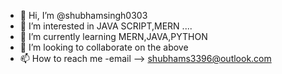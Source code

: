 - 👋 Hi, I’m @shubhamsingh0303
- 👀 I’m interested in JAVA SCRIPT,MERN ....
- 🌱 I’m currently learning MERN,JAVA,PYTHON
- 💞️ I’m looking to collaborate on the above
- 📫 How to reach me -email --> shubhams3396@outlook.com

<!---
shubhamsingh0303/shubhamsingh0303 is a ✨ special ✨ repository because its `README.md` (this file) appears on your GitHub profile.
You can click the Preview link to take a look at your changes.
--->
